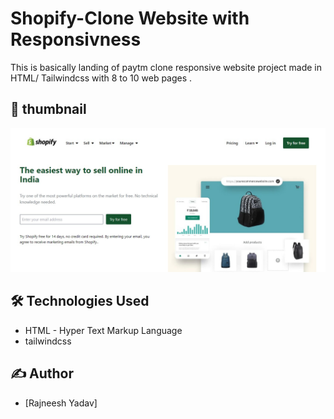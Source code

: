 #  Shopify-Clone Website with Responsivness    

This is basically landing of paytm clone   responsive  website project made in HTML/ Tailwindcss  with 8 to 10 web pages .
 
## 🚩 thumbnail
 
![paytm website](images/assets/thumbnail.png)
## 🛠 Technologies Used
  - HTML - Hyper Text Markup Language
  - tailwindcss


 

 
## ✍️ Author 
- [Rajneesh Yadav] 
 
